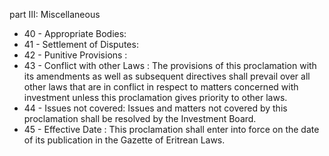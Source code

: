 part III: Miscellaneous

<ul>
			<li>40 - Appropriate Bodies: <ul>
			</ul></li>			<li>41 - Settlement of Disputes: <ul>
			</ul></li>			<li>42 - Punitive Provisions : <ul>
			</ul></li>			<li>43 - Conflict with other Laws : The provisions of this proclamation with its amendments as well as subsequent directives shall prevail over all other laws that are in conflict in respect to matters concerned with investment unless this proclamation gives priority to other laws. <ul>
			</ul></li>			<li>44 - Issues not covered: Issues and matters not covered by this proclamation shall be resolved by the Investment Board. <ul>
			</ul></li>			<li>45 - Effective Date : This proclamation shall enter into force on the date of its publication in the Gazette of Eritrean Laws. <ul>
			</ul></li></ul>